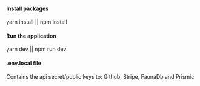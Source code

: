 #### Install packages

yarn install || npm install

#### Run the application

yarn dev || npm run dev

#### .env.local file

Contains the api secret/public keys to: Github, Stripe, FaunaDb and Prismic
